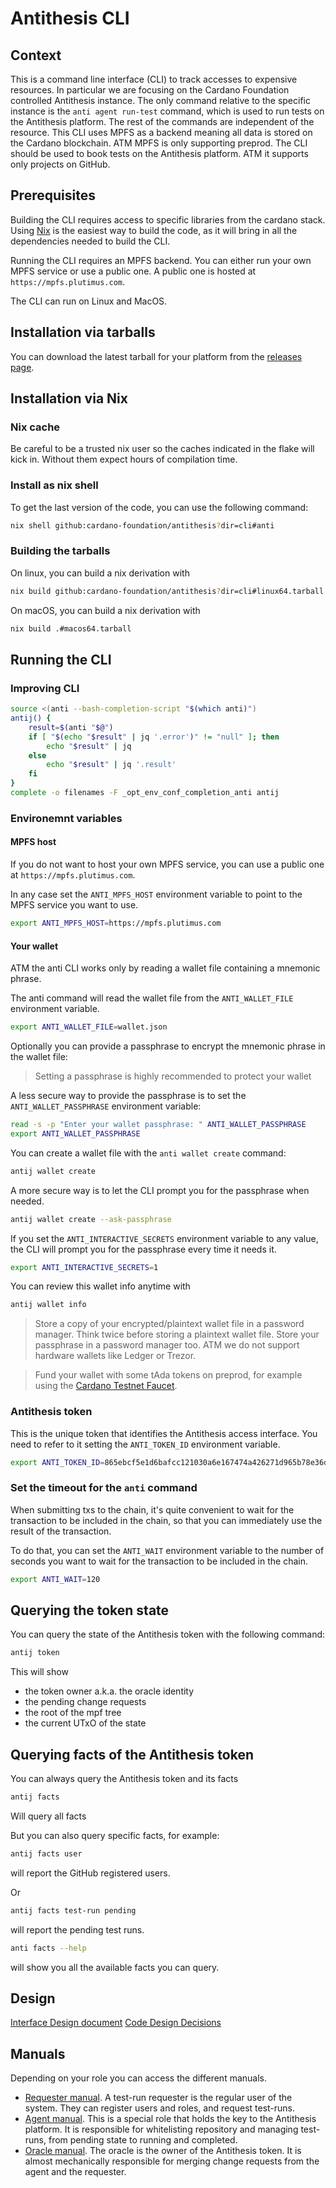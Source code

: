 # Antithesis CLI

## Context

This is a command line interface (CLI) to track accesses to expensive resources. In particular we are focusing on the Cardano Foundation controlled Antithesis instance. The only command relative to the specific instance  is the `anti agent run-test` command, which is used to run tests on the Antithesis platform. The rest of the commands are independent of the resource. This CLI uses MPFS as a backend meaning all data is stored on the Cardano blockchain. ATM MPFS is only supporting preprod.
The CLI should be used to book tests on the Antithesis platform. ATM it supports only projects on GitHub.

## Prerequisites

Building the CLI requires access to specific libraries from the cardano stack. Using [Nix](https://nixos.org/download.html) is the easiest way to build the code, as it will bring in all the dependencies needed to build the CLI.

Running the CLI requires an MPFS backend. You can either run your own MPFS service or use a public one. A public one is hosted at `https://mpfs.plutimus.com`.

The CLI can run on Linux and MacOS.

## Installation via tarballs

You can download the latest tarball for your platform from the [releases page](https://github.com/cardano-foundation/antithesis/releases).

## Installation via Nix

### Nix cache

Be careful to be a trusted nix user so the caches indicated in the flake will kick in. Without them expect hours of compilation time.

### Install as nix shell

To get the last version of the code, you can use the following command:

```bash
nix shell github:cardano-foundation/antithesis?dir=cli#anti
```

### Building the tarballs

On linux, you can build a nix derivation with

```bash
nix build github:cardano-foundation/antithesis?dir=cli#linux64.tarball
```

On macOS, you can build a nix derivation with

```bash
nix build .#macos64.tarball
```

## Running the CLI

### Improving CLI

```bash
source <(anti --bash-completion-script "$(which anti)")
antij() {
    result=$(anti "$@")
    if [ "$(echo "$result" | jq '.error')" != "null" ]; then
        echo "$result" | jq
    else
        echo "$result" | jq '.result'
    fi
}
complete -o filenames -F _opt_env_conf_completion_anti antij
```

### Environemnt variables


#### MPFS host
If you do not want to host your own MPFS service, you can use a public one at `https://mpfs.plutimus.com`.

In any case set the `ANTI_MPFS_HOST` environment variable to point to the MPFS service you want to use.

```bash
export ANTI_MPFS_HOST=https://mpfs.plutimus.com
```

#### Your wallet

ATM the anti CLI works only by reading a wallet file containing a mnemonic phrase.

The anti command will read the wallet file from the `ANTI_WALLET_FILE` environment variable.

```bash
export ANTI_WALLET_FILE=wallet.json
```

Optionally you can provide a passphrase to encrypt the mnemonic phrase in the wallet file:

> Setting a passphrase is highly recommended to protect your wallet

A less secure way to provide the passphrase is to set the `ANTI_WALLET_PASSPHRASE` environment variable:

```bash
read -s -p "Enter your wallet passphrase: " ANTI_WALLET_PASSPHRASE
export ANTI_WALLET_PASSPHRASE
```
You can create a wallet file with the `anti wallet create` command:

```bash
antij wallet create
```

A more secure way is to let the CLI prompt you for the passphrase when needed.

```bash
antij wallet create --ask-passphrase
```

If you set the `ANTI_INTERACTIVE_SECRETS` environment variable to any value, the CLI will prompt you for the passphrase every time it needs it.

```bash
export ANTI_INTERACTIVE_SECRETS=1
```

You can review this wallet info anytime with

```bash
antij wallet info
```

>  Store a copy of your encrypted/plaintext wallet file in a password manager. Think twice before storing a plaintext wallet file. Store your passphrase in a password manager too. ATM we do not support hardware wallets like Ledger or Trezor.

> Fund your wallet with some tAda tokens on preprod, for example using the [Cardano Testnet Faucet](https://docs.cardano.org/cardano-testnets/tools/faucet/).


### Antithesis token

This is the unique token that identifies the Antithesis access interface. You need to refer to it setting the `ANTI_TOKEN_ID` environment variable.

```bash
export ANTI_TOKEN_ID=865ebcf5e1d6bafcc121030a6e167474a426271d965b78e36d90485adf540575
```

### Set the timeout for the `anti` command

When submitting txs to the chain, it's quite convenient to wait for the transaction to be included in the chain, so that you can immediately use the result of the transaction.

To do that, you can set the `ANTI_WAIT` environment variable to the number of seconds you want to wait for the transaction to be included in the chain.

```bash
export ANTI_WAIT=120
```

## Querying the token state

You can query the state of the Antithesis token with the following command:

```bash
antij token
```

This will show
- the token owner a.k.a. the oracle identity
- the pending change requests
- the root of the mpf tree
- the current UTxO of the state

## Querying facts of the Antithesis token

You can always query the Antithesis token and its facts

```bash
antij facts
```

Will query all facts

But you can also query specific facts, for example:

```bash
antij facts user
```
will report the GitHub registered users.

Or

```bash
antij facts test-run pending
```
will report the pending test runs.

```bash
anti facts --help
```
will show you all the available facts you can query.

## Design

[Interface Design document](docs/antithesis-interface.md)
[Code Design Decisions](docs/code-design-decisions.md)

## Manuals

Depending on your role you can access the different manuals.

- [Requester manual](docs/requester-role.md). A test-run requester is the regular user of the system. They can register users and roles, and request test-runs.
- [Agent manual](docs/antithesis-agent-role.md). This is a special role that holds the key to the Antithesis platform. It is responsible  for
  whitelisting repository and managing test-runs, from pending state to running and completed.
- [Oracle manual](docs/oracle-role.md). The oracle is the owner of the Antithesis token. It is almost mechanically responsible for merging change requests from the agent and the requester.
